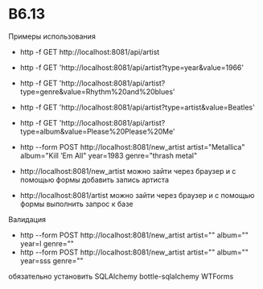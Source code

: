 # B6.13
Примеры использования
- http -f GET http://localhost:8081/api/artist
- http -f GET 'http://localhost:8081/api/artist?type=year&value=1966'
- http -f GET 'http://localhost:8081/api/artist?type=genre&value=Rhythm%20and%20blues'
- http -f GET 'http://localhost:8081/api/artist?type=artist&value=Beatles'
- http -f GET 'http://localhost:8081/api/artist?type=album&value=Please%20Please%20Me'
- http --form POST http://localhost:8081/new_artist artist="Metallica" album="Kill ’Em All" year=1983 genre="thrash metal"

- http://localhost:8081/new_artist можно зайти через браузер и с помощью формы добавить запись артиста
- http://localhost:8081/artist можно зайти через браузер и с помощью формы выполнить запрос к базе

Валидация 
- http --form POST http://localhost:8081/new_artist artist="" album="" year=l genre="" 
- http --form POST http://localhost:8081/new_artist artist="" album="" year=sss genre="" 


обязательно установить SQLAlchemy bottle-sqlalchemy WTForms 
